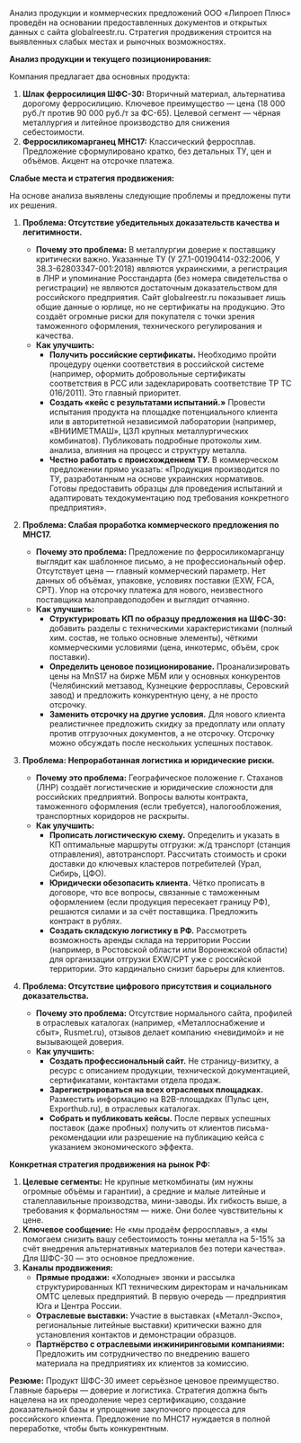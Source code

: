 Анализ продукции и коммерческих предложений ООО «Липроеп Плюс» проведён на основании предоставленных документов и открытых данных с сайта globalreestr.ru. Стратегия продвижения строится на выявленных слабых местах и рыночных возможностях.

**Анализ продукции и текущего позиционирования:**

Компания предлагает два основных продукта:
1.  **Шлак ферросилиция ШФС-30:** Вторичный материал, альтернатива дорогому ферросилицию. Ключевое преимущество — цена (18 000 руб./т против 90 000 руб./т за ФС-65). Целевой сегмент — чёрная металлургия и литейное производство для снижения себестоимости.
2.  **Ферросиликомарганец МНС17:** Классический ферросплав. Предложение сформулировано кратко, без детальных ТУ, цен и объёмов. Акцент на отсрочке платежа.

**Слабые места и стратегия продвижения:**

На основе анализа выявлены следующие проблемы и предложены пути их решения.

1.  **Проблема: Отсутствие убедительных доказательств качества и легитимности.**
    *   **Почему это проблема:** В металлургии доверие к поставщику критически важно. Указанные ТУ (У 27.1-00190414-032:2006, У 38.3-62803347-001:2018) являются украинскими, а регистрация в ЛНР и упоминание Росстандарта (без номера свидетельства о регистрации) не являются достаточным доказательством для российского предприятия. Сайт globalreestr.ru показывает лишь общие данные о юрлице, но не сертификаты на продукцию. Это создаёт огромные риски для покупателя с точки зрения таможенного оформления, технического регулирования и качества.
    *   **Как улучшить:**
        *   **Получить российские сертификаты.** Необходимо пройти процедуру оценки соответствия в российской системе (например, оформить добровольные сертификаты соответствия в РСС или задекларировать соответствие ТР ТС 016/2011). Это главный приоритет.
        *   **Создать «кейс с результатами испытаний.»** Провести испытания продукта на площадке потенциального клиента или в авторитетной независимой лаборатории (например, «ВНИИМЕТМАШ», ЦЗЛ крупных металлургических комбинатов). Публиковать подробные протоколы хим. анализа, влияния на процесс и структуру металла.
        *   **Честно работать с происхождением ТУ.** В коммерческом предложении прямо указать: «Продукция производится по ТУ, разработанным на основе украинских нормативов. Готовы предоставить образцы для проведения испытаний и адаптировать техдокументацию под требования конкретного предприятия».

2.  **Проблема: Слабая проработка коммерческого предложения по МНС17.**
    *   **Почему это проблема:** Предложение по ферросиликомарганцу выглядит как шаблонное письмо, а не профессиональный офер. Отсутствует цена — главный коммерческий параметр. Нет данных об объёмах, упаковке, условиях поставки (EXW, FCA, CPT). Упор на отсрочку платежа для нового, неизвестного поставщика малоправдоподобен и выглядит отчаянно.
    *   **Как улучшить:**
        *   **Структурировать КП по образцу предложения на ШФС-30:** добавить разделы с техническими характеристиками (полный хим. состав, не только основные элементы), чёткими коммерческими условиями (цена, инкотермс, объём, срок поставки).
        *   **Определить ценовое позиционирование.** Проанализировать цены на MnS17 на бирже МБМ или у основных конкурентов (Челябинский метзавод, Кузнецкие ферросплавы, Серовский завод) и предложить конкурентную цену, а не просто отсрочку.
        *   **Заменить отсрочку на другие условия.** Для нового клиента реалистичнее предложить скидку за предоплату или оплату против отгрузочных документов, а не отсрочку. Отсрочку можно обсуждать после нескольких успешных поставок.

3.  **Проблема: Непроработанная логистика и юридические риски.**
    *   **Почему это проблема:** Географическое положение г. Стаханов (ЛНР) создаёт логистические и юридические сложности для российских предприятий. Вопросы валюты контракта, таможенного оформления (если требуется), налогообложения, транспортных коридоров не раскрыты.
    *   **Как улучшить:**
        *   **Прописать логистическую схему.** Определить и указать в КП оптимальные маршруты отгрузки: ж/д транспорт (станция отправления), автотранспорт. Рассчитать стоимость и сроки доставки до ключевых кластеров потребителей (Урал, Сибирь, ЦФО).
        *   **Юридически обезопасить клиента.** Чётко прописать в договоре, что все вопросы, связанные с таможенным оформлением (если продукция пересекает границу РФ), решаются силами и за счёт поставщика. Предложить контракт в рублях.
        *   **Создать складскую логистику в РФ.** Рассмотреть возможность аренды склада на территории России (например, в Ростовской области или Воронежской области) для организации отгрузки EXW/CPT уже с российской территории. Это кардинально снизит барьеры для клиентов.

4.  **Проблема: Отсутствие цифрового присутствия и социального доказательства.**
    *   **Почему это проблема:** Отсутствие нормального сайта, профилей в отраслевых каталогах (например, «Металлоснабжение и сбыт», Rusmet.ru), отзывов делает компанию «невидимой» и не вызывающей доверия.
    *   **Как улучшить:**
        *   **Создать профессиональный сайт.** Не страницу-визитку, а ресурс с описанием продукции, технической документацией, сертификатами, контактами отдела продаж.
        *   **Зарегистрироваться на всех отраслевых площадках.** Разместить информацию на B2B-площадках (Пульс цен, Exporthub.ru), в отраслевых каталогах.
        *   **Собрать и публиковать кейсы.** После первых успешных поставок (даже пробных) получить от клиентов письма-рекомендации или разрешение на публикацию кейса с указанием экономического эффекта.

**Конкретная стратегия продвижения на рынок РФ:**

1.  **Целевые сегменты:** Не крупные меткомбинаты (им нужны огромные объёмы и гарантии), а средние и малые литейные и сталеплавильные производства, мини-заводы. Их гибкость выше, а требования к формальностям — ниже. Они более чувствительны к цене.
2.  **Ключевое сообщение:** Не «мы продаём ферросплавы», а «мы помогаем снизить вашу себестоимость тонны металла на 5-15% за счёт внедрения альтернативных материалов без потери качества». Для ШФС-30 — это основное предложение.
3.  **Каналы продвижения:**
    *   **Прямые продажи:** «Холодные» звонки и рассылка структурированных КП техническим директорам и начальникам ОМТС целевых предприятий. В первую очередь — предприятия Юга и Центра России.
    *   **Отраслевые выставки:** Участие в выставках («Металл-Экспо», региональные литейные выставки) критически важно для установления контактов и демонстрации образцов.
    *   **Партнёрство с отраслевыми инжиниринговыми компаниями:** Предложить им сотрудничество по внедрению вашего материала на предприятиях их клиентов за комиссию.

**Резюме:** Продукт ШФС-30 имеет серьёзное ценовое преимущество. Главные барьеры — доверие и логистика. Стратегия должна быть нацелена на их преодоление через сертификацию, создание доказательной базы и упрощение закупочного процесса для российского клиента. Предложение по МНС17 нуждается в полной переработке, чтобы быть конкурентным.
